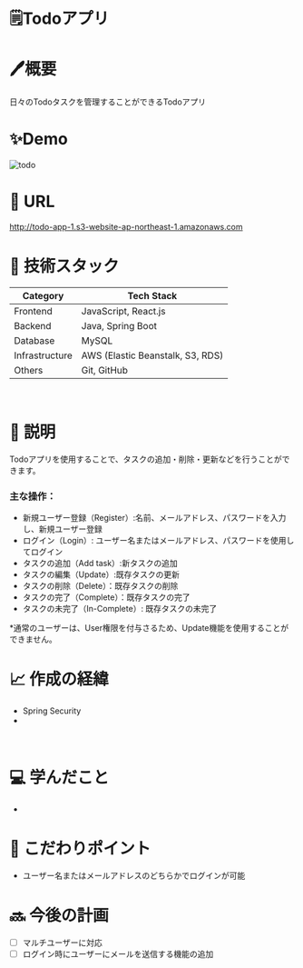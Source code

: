 # 🗒️Todoアプリ
# 🖊️概要
日々のTodoタスクを管理することができるTodoアプリ
<br>

# ✨Demo
![todo](https://github.com/zakzackr/todo-app/assets/100734822/a228274e-fc61-401d-aad0-d44b986059f0)
<br>

# 📍 URL
http://todo-app-1.s3-website-ap-northeast-1.amazonaws.com

# 💾 技術スタック
| Category | Tech Stack |
| ---- | ---- |
| Frontend | JavaScript, React.js |
| Backend | Java, Spring Boot |
| Database | MySQL |
| Infrastructure | AWS (Elastic Beanstalk, S3, RDS) |
| Others | Git, GitHub |
<br>

# 📝 説明
Todoアプリを使用することで、タスクの追加・削除・更新などを行うことができます。
    
### 主な操作：
* 新規ユーザー登録（Register）:名前、メールアドレス、パスワードを入力し、新規ユーザー登録
* ログイン（Login）: ユーザー名またはメールアドレス、パスワードを使用してログイン
* タスクの追加（Add task）:新タスクの追加
* タスクの編集（Update）:既存タスクの更新
* タスクの削除（Delete）：既存タスクの削除
* タスクの完了（Complete）：既存タスクの完了
* タスクの未完了（In-Complete）: 既存タスクの未完了

*通常のユーザーは、User権限を付与さるため、Update機能を使用することができません。
<br>

# 📈 作成の経緯
* Spring Security
* 
<br>    
 

# 💻 学んだこと
* 

# 🌈 こだわりポイント
* ユーザー名またはメールアドレスのどちらかでログインが可能

# 🔜 今後の計画
-[ ] マルチユーザーに対応
-[ ] ログイン時にユーザーにメールを送信する機能の追加
